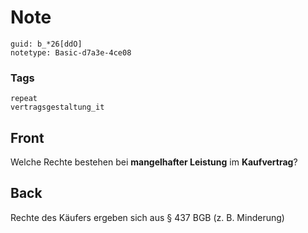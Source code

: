 # Note
```
guid: b_*26[ddO]
notetype: Basic-d7a3e-4ce08
```

### Tags
```
repeat
vertragsgestaltung_it
```

## Front
Welche Rechte bestehen bei <b>mangelhafter Leistung</b> im
<b>Kaufvertrag</b>?

## Back
Rechte des Käufers ergeben sich aus § 437 BGB (z. B. Minderung)
